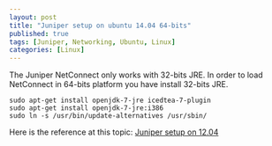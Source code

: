 ```yaml
---
layout: post
title: "Juniper setup on ubuntu 14.04 64-bits"
published: true
tags: [Juniper, Networking, Ubuntu, Linux]
categories: [Linux]
---
```


The Juniper NetConnect only works with 32-bits JRE. In order to load NetConnect in 64-bits platform you have install 32-bits JRE.

	sudo apt-get install openjdk-7-jre icedtea-7-plugin
	sudo apt-get install openjdk-7-jre:i386
	sudo ln -s /usr/bin/update-alternatives /usr/sbin/

Here is the reference at this topic: [Juniper setup on 12.04](http://askubuntu.com/questions/136194/juniper-setup-on-12-04)
